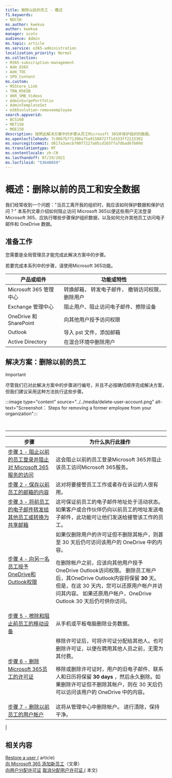 ```yaml
---
title: 删除以前的员工 - 概述
f1.keywords:
- NOCSH
ms.author: kwekua
author: kwekua
manager: scotv
audience: Admin
ms.topic: article
ms.service: o365-administration
localization_priority: Normal
ms.collection:
- M365-subscription-management
- Adm_O365
- Adm_TOC
- SPO_Content
ms.custom:
- MSStore_Link
- TRN_M365B
- OKR_SMB_Videos
- AdminSurgePortfolio
- AdminTemplateSet
- m365solution-removeemployee
search.appverid:
- BCS160
- MET150
- MOE150
description: 按照此解决方案中的步骤从员工Microsoft 365并保护组织的数据。
ms.openlocfilehash: 7c9667b771300a75a91588727f1d333ff2215302
ms.sourcegitcommit: d817a3aecb700f7227a05cd165ffa7dbad67b09d
ms.translationtype: MT
ms.contentlocale: zh-CN
ms.lasthandoff: 07/29/2021
ms.locfileid: "53648659"
---
```

# <a name="overview-remove-a-former-employee-and-secure-data"></a>概述：删除以前的员工和安全数据

我们经常收到一个问题："当员工离开我的组织时，我应该如何保护数据和保护访问？" 本系列文章介绍如何阻止访问 Microsoft 365以便这些用户无法登录 Microsoft 365、应执行哪些步骤保护组织数据，以及如何允许其他员工访问电子邮件和 OneDrive 数据。

## <a name="before-you-begin"></a>准备工作

您需要是全局管理员才能完成此解决方案中的步骤。

若要完成本系列中的步骤，请使用Microsoft 365功能。

|产品或组件|功能或特性|
|---|---|
|Microsoft 365 管理中心|转换邮箱， 转发电子邮件， 撤销访问权限， 删除用户 |
|Exchange 管理中心|阻止用户、阻止访问电子邮件、擦除设备 |
|OneDrive 和 SharePoint |向其他用户授予访问权限 |
|Outlook|导入 pst 文件，添加邮箱 |
|Active Directory|在混合环境中删除用户 |

## <a name="solution-remove-a-former-employee"></a>解决方案：删除以前的员工

> [!IMPORTANT]
> 尽管我们已对此解决方案中的步骤进行编号，并且不必按确切顺序完成解决方案，但我们建议采用这种方法执行这些步骤。

:::image type="content" source="../../media/delete-user-account.png" alt-text="Screenshot： Steps for removing a former employee from your organization":::

<br>

****

|步骤|为什么执行此操作|
|---|---|
|[步骤 1 - 阻止以前的员工登录并阻止对 Microsoft 365 服务的访问](remove-former-employee-step-1.md)|这会阻止以前的员工登录Microsoft 365并阻止该员工访问Microsoft 365服务。|
|[步骤 2 - 保存以前员工的邮箱的内容](remove-former-employee-step-2.md)|这对将要接管员工工作或者存在诉讼的人很有用。|
|[步骤 3 - 将前员工的电子邮件转发给其他员工或转换为共享邮箱](remove-former-employee-step-3.md)|这可保证前员工的电子邮件地址处于活动状态。如果客户或合作伙伴仍向以前员工的地址发送电子邮件，此功能可让他们发送给接管该工作的员工。|
|[步骤 4 - 向另一名员工授予OneDrive和Outlook权限](remove-former-employee-step-4.md)|如果仅删除用户的许可证但不删除其帐户，则甚至 30 天后仍可访问该用户的 OneDrive 中的内容。 <p> 在删除帐户之前，应该向其他用户授予OneDrive Outlook访问权限。 删除员工帐户后，其OneDrive Outlook内容将保留 **30** 天。 但是，在这 30 天内，您可以还原用户帐户并访问其内容。 如果还原用户帐户，OneDrive Outlook 30 天后仍可供你访问。|
|[步骤 5 - 擦除和阻止前员工的移动设备](remove-former-employee-step-5.md)|从手机或平板电脑删除业务数据。|
|[步骤 6 - 删除Microsoft 365员工的许可证](remove-former-employee-step-6.md)|移除许可证后，可将许可证分配给其他人。也可删除许可证，以便在聘用其他人员之前，无需为其付费。  <p> 移除或删除许可证时，用户的旧电子邮件、联系人和日历将保留 **30 days** ，然后永久删除。如果删除许可证但不删除其帐户，则在 30 天后仍可以访问该用户的 OneDrive 中的内容。  |
|[步骤 7 - 删除以前员工的用户帐户](remove-former-employee-step-7.md)|这将从管理中心中删除帐户。 进行清除，保持干净。|
|

## <a name="related-content"></a>相关内容

[Restore a user (](restore-user.md) article) \
[向 Microsoft 365 添加新员工](add-new-employee.md)（文章）\
[向用户分配许可证](../manage/assign-licenses-to-users.md)
[取消分配用户许可证 (](../manage/remove-licenses-from-users.md) 本文) 
